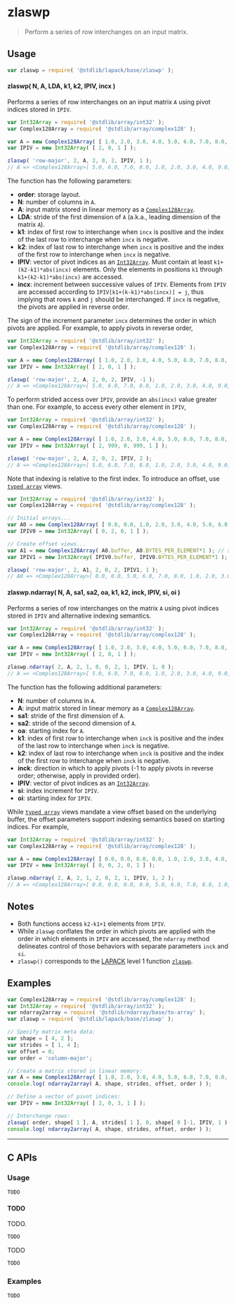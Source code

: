 <!--

@license Apache-2.0

Copyright (c) 2025 The Stdlib Authors.

Licensed under the Apache License, Version 2.0 (the "License");
you may not use this file except in compliance with the License.
You may obtain a copy of the License at

   http://www.apache.org/licenses/LICENSE-2.0

Unless required by applicable law or agreed to in writing, software
distributed under the License is distributed on an "AS IS" BASIS,
WITHOUT WARRANTIES OR CONDITIONS OF ANY KIND, either express or implied.
See the License for the specific language governing permissions and
limitations under the License.

-->

# zlaswp

> Perform a series of row interchanges on an input matrix.

<section class="usage">

## Usage

```javascript
var zlaswp = require( '@stdlib/lapack/base/zlaswp' );
```

#### zlaswp( N, A, LDA, k1, k2, IPIV, incx )

Performs a series of row interchanges on an input matrix `A` using pivot indices stored in `IPIV`.

<!-- eslint-disable max-len -->

```javascript
var Int32Array = require( '@stdlib/array/int32' );
var Complex128Array = require( '@stdlib/array/complex128' );

var A = new Complex128Array( [ 1.0, 2.0, 3.0, 4.0, 5.0, 6.0, 7.0, 8.0, 9.0, 10.0, 11.0, 12.0 ] );
var IPIV = new Int32Array( [ 2, 0, 1 ] );

zlaswp( 'row-major', 2, A, 2, 0, 2, IPIV, 1 );
// A => <Complex128Array>[ 5.0, 6.0, 7.0, 8.0, 1.0, 2.0, 3.0, 4.0, 9.0, 10.0, 11.0, 12.0 ]
```

The function has the following parameters:

-   **order**: storage layout.
-   **N**: number of columns in `A`.
-   **A**: input matrix stored in linear memory as a [`Complex128Array`][@stdlib/array/complex128].
-   **LDA**: stride of the first dimension of `A` (a.k.a., leading dimension of the matrix `A`).
-   **k1**: index of first row to interchange when `incx` is positive and the index of the last row to interchange when `incx` is negative.
-   **k2**: index of last row to interchange when `incx` is positive and the index of the first row to interchange when `incx` is negative.
-   **IPIV**: vector of pivot indices as an [`Int32Array`][@stdlib/array/int32]. Must contain at least `k1+(k2-k1)*abs(incx)` elements. Only the elements in positions `k1` through `k1+(k2-k1)*abs(incx)` are accessed.
-   **incx**: increment between successive values of `IPIV`. Elements from `IPIV` are accessed according to `IPIV[k1+(k-k1)*abs(incx)] = j`, thus implying that rows `k` and `j` should be interchanged. If `incx` is negative, the pivots are applied in reverse order.

The sign of the increment parameter `incx` determines the order in which pivots are applied. For example, to apply pivots in reverse order,

<!-- eslint-disable max-len -->

```javascript
var Int32Array = require( '@stdlib/array/int32' );
var Complex128Array = require( '@stdlib/array/complex128' );

var A = new Complex128Array( [ 1.0, 2.0, 3.0, 4.0, 5.0, 6.0, 7.0, 8.0, 9.0, 10.0, 11.0, 12.0 ] );
var IPIV = new Int32Array( [ 2, 0, 1 ] );

zlaswp( 'row-major', 2, A, 2, 0, 2, IPIV, -1 );
// A => <Complex128Array>[ 5.0, 6.0, 7.0, 8.0, 1.0, 2.0, 3.0, 4.0, 9.0, 10.0, 11.0, 12.0 ]
```

To perform strided access over `IPIV`, provide an `abs(incx)` value greater than one. For example, to access every other element in `IPIV`,

<!-- eslint-disable max-len -->

```javascript
var Int32Array = require( '@stdlib/array/int32' );
var Complex128Array = require( '@stdlib/array/complex128' );

var A = new Complex128Array( [ 1.0, 2.0, 3.0, 4.0, 5.0, 6.0, 7.0, 8.0, 9.0, 10.0, 11.0, 12.0 ] );
var IPIV = new Int32Array( [ 2, 999, 0, 999, 1 ] );

zlaswp( 'row-major', 2, A, 2, 0, 2, IPIV, 2 );
// A => <Complex128Array>[ 5.0, 6.0, 7.0, 8.0, 1.0, 2.0, 3.0, 4.0, 9.0, 10.0, 11.0, 12.0 ]
```

Note that indexing is relative to the first index. To introduce an offset, use [`typed array`][mdn-typed-array] views.

<!-- eslint-disable stdlib/capitalized-comments, max-len -->

```javascript
var Int32Array = require( '@stdlib/array/int32' );
var Complex128Array = require( '@stdlib/array/complex128' );

// Initial arrays...
var A0 = new Complex128Array( [ 0.0, 0.0, 1.0, 2.0, 3.0, 4.0, 5.0, 6.0, 7.0, 8.0, 9.0, 10.0, 11.0, 12.0 ] );
var IPIV0 = new Int32Array( [ 0, 2, 0, 1 ] );

// Create offset views...
var A1 = new Complex128Array( A0.buffer, A0.BYTES_PER_ELEMENT*1 ); // start at 2nd element
var IPIV1 = new Int32Array( IPIV0.buffer, IPIV0.BYTES_PER_ELEMENT*1 ); // start at 2nd element

zlaswp( 'row-major', 2, A1, 2, 0, 2, IPIV1, 1 );
// A0 => <Complex128Array>[ 0.0, 0.0, 5.0, 6.0, 7.0, 8.0, 1.0, 2.0, 3.0, 4.0, 9.0, 10.0, 11.0, 12.0 ]
```

#### zlaswp.ndarray( N, A, sa1, sa2, oa, k1, k2, inck, IPIV, si, oi )

Performs a series of row interchanges on the matrix `A` using pivot indices stored in `IPIV` and alternative indexing semantics.

<!-- eslint-disable max-len -->

```javascript
var Int32Array = require( '@stdlib/array/int32' );
var Complex128Array = require( '@stdlib/array/complex128' );

var A = new Complex128Array( [ 1.0, 2.0, 3.0, 4.0, 5.0, 6.0, 7.0, 8.0, 9.0, 10.0, 11.0, 12.0 ] );
var IPIV = new Int32Array( [ 2, 0, 1 ] );

zlaswp.ndarray( 2, A, 2, 1, 0, 0, 2, 1, IPIV, 1, 0 );
// A => <Complex128Array>[ 5.0, 6.0, 7.0, 8.0, 1.0, 2.0, 3.0, 4.0, 9.0, 10.0, 11.0, 12.0 ]
```

The function has the following additional parameters:

-   **N**: number of columns in `A`.
-   **A**: input matrix stored in linear memory as a [`Complex128Array`][@stdlib/array/complex128].
-   **sa1**: stride of the first dimension of `A`.
-   **sa2**: stride of the second dimension of `A`.
-   **oa**: starting index for `A`.
-   **k1**: index of first row to interchange when `inck` is positive and the index of the last row to interchange when `inck` is negative.
-   **k2**: index of last row to interchange when `inck` is positive and the index of the first row to interchange when `inck` is negative.
-   **inck**: direction in which to apply pivots (-1 to apply pivots in reverse order; otherwise, apply in provided order).
-   **IPIV**: vector of pivot indices as an [`Int32Array`][@stdlib/array/int32].
-   **si**: index increment for `IPIV`.
-   **oi**: starting index for `IPIV`.

While [`typed array`][mdn-typed-array] views mandate a view offset based on the underlying buffer, the offset parameters support indexing semantics based on starting indices. For example,

<!-- eslint-disable max-len -->

```javascript
var Int32Array = require( '@stdlib/array/int32' );
var Complex128Array = require( '@stdlib/array/complex128' );

var A = new Complex128Array( [ 0.0, 0.0, 0.0, 0.0, 1.0, 2.0, 3.0, 4.0, 5.0, 6.0, 7.0, 8.0, 9.0, 10.0, 11.0, 12.0 ] );
var IPIV = new Int32Array( [ 0, 0, 2, 0, 1 ] );

zlaswp.ndarray( 2, A, 2, 1, 2, 0, 2, 1, IPIV, 1, 2 );
// A => <Complex128Array>[ 0.0, 0.0, 0.0, 0.0, 5.0, 6.0, 7.0, 8.0, 1.0, 2.0, 3.0, 4.0, 9.0, 10.0, 11.0, 12.0 ]
```

</section>

<!-- /.usage -->

<section class="notes">

## Notes

-   Both functions access `k2-k1+1` elements from `IPIV`.
-   While `zlaswp` conflates the order in which pivots are applied with the order in which elements in `IPIV` are accessed, the `ndarray` method delineates control of those behaviors with separate parameters `inck` and `si`.
-   `zlaswp()` corresponds to the [LAPACK][LAPACK] level 1 function [`zlaswp`][lapack-zlaswp].

</section>

<!-- /.notes -->

<section class="examples">

## Examples

<!-- eslint-disable max-len -->

<!-- eslint no-undef: "error" -->

```javascript
var Complex128Array = require( '@stdlib/array/complex128' );
var Int32Array = require( '@stdlib/array/int32' );
var ndarray2array = require( '@stdlib/ndarray/base/to-array' );
var zlaswp = require( '@stdlib/lapack/base/zlaswp' );

// Specify matrix meta data:
var shape = [ 4, 2 ];
var strides = [ 1, 4 ];
var offset = 0;
var order = 'column-major';

// Create a matrix stored in linear memory:
var A = new Complex128Array( [ 1.0, 2.0, 3.0, 4.0, 5.0, 6.0, 7.0, 8.0, 9.0, 10.0, 11.0, 12.0, 13.0, 14.0, 15.0, 16.0 ] );
console.log( ndarray2array( A, shape, strides, offset, order ) );

// Define a vector of pivot indices:
var IPIV = new Int32Array( [ 2, 0, 3, 1 ] );

// Interchange rows:
zlaswp( order, shape[ 1 ], A, strides[ 1 ], 0, shape[ 0 ]-1, IPIV, 1 );
console.log( ndarray2array( A, shape, strides, offset, order ) );
```

</section>

<!-- /.examples -->

<!-- C interface documentation. -->

* * *

<section class="c">

## C APIs

<!-- Section to include introductory text. Make sure to keep an empty line after the intro `section` element and another before the `/section` close. -->

<section class="intro">

</section>

<!-- /.intro -->

<!-- C usage documentation. -->

<section class="usage">

### Usage

```c
TODO
```

#### TODO

TODO.

```c
TODO
```

TODO

```c
TODO
```

</section>

<!-- /.usage -->

<!-- C API usage notes. Make sure to keep an empty line after the `section` element and another before the `/section` close. -->

<section class="notes">

</section>

<!-- /.notes -->

<!-- C API usage examples. -->

<section class="examples">

### Examples

```c
TODO
```

</section>

<!-- /.examples -->

</section>

<!-- /.c -->

<!-- Section for related `stdlib` packages. Do not manually edit this section, as it is automatically populated. -->

<section class="related">

</section>

<!-- /.related -->

<!-- Section for all links. Make sure to keep an empty line after the `section` element and another before the `/section` close. -->

<section class="links">

[lapack]: https://www.netlib.org/lapack/explore-html/

[lapack-zlaswp]: https://www.netlib.org/lapack/explore-html/d1/d7e/group__laswp_ga6c7f83bff7887543bcb6c019e06e131d.html

[@stdlib/array/complex128]: https://github.com/stdlib-js/stdlib/blob/develop/lib/node_modules/%40stdlib/array/complex128

[@stdlib/array/int32]: https://github.com/stdlib-js/array-int32

[mdn-typed-array]: https://developer.mozilla.org/en-US/docs/Web/JavaScript/Reference/Global_Objects/TypedArray

</section>

<!-- /.links -->
